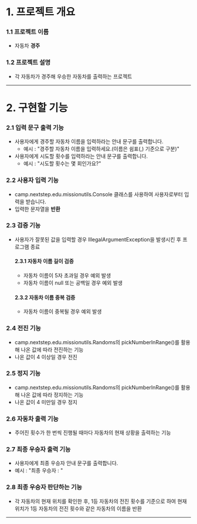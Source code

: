 # 1. 프로젝트 개요
### 1.1 프로젝트 이름
- 자동차 **경주**
  
### 1.2 프로젝트 설명
- 각 자동차가 경주해 우승한 자동차를 출력하는 프로젝트

---

# 2. 구현할 기능
### 2.1 입력 문구 출력 기능
- 사용자에게 경주할 자동차 이름을 입력하라는 안내 문구를 출력합니다.
  - 예시 : "경주할 자동차 이름을 입력하세요.(이름은 쉼표(,) 기준으로 구분)"
- 사용자에게 시도할 횟수를 입력하라는 안내 문구를 출력합니다.
  - 예시 : "시도할 횟수는 몇 회인가요?"

### 2.2 사용자 입력 기능
- camp.nextstep.edu.missionutils.Console 클래스를 사용하여 사용자로부터 입력을 받습니다.
- 입력한 문자열을 **반환**

### 2.3 검증 기능
- 사용자가 잘못된 값을 입력할 경우 IllegalArgumentException을 발생시킨 후 프로그램 종료
  #### 2.3.1 자동차 이름 길이 검증
  - 자동차 이름이 5자 초과일 경우 예외 발생
  - 자동차 이름이 null 또는 공백일 경우 예외 발생
  #### 2.3.2 자동차 이름 중복 검증
  - 자동차 이름이 중복될 경우 예외 발생

### 2.4 전진 기능
- camp.nextstep.edu.missionutils.Randoms의 pickNumberInRange()를 활용해 나온 값에 따라 전진하는 기능
- 나온 값이 4 이상일 경우 전진

### 2.5 정지 기능
- camp.nextstep.edu.missionutils.Randoms의 pickNumberInRange()를 활용해 나온 값에 따라 정지하는 기능
- 나온 값이 4 미만일 경우 정지

### 2.6 자동차 출력 기능
- 주어진 횟수가 한 번씩 진행될 때마다 자동차의 현재 상황을 출력하는 기능

### 2.7 최종 우승자 출력 기능
- 사용자에게 최종 우승자 안내 문구를 출력합니다.
- 예시 : "최종 우승자 : "

### 2.8 최종 우승자 판단하는 기능
- 각 자동차의 현재 위치를 확인한 후, 1등 자동차의 전진 횟수를 기준으로 하여 현재 위치가 1등 자동차의 전진 횟수와 같은 자동차의 이름을 반환
---

